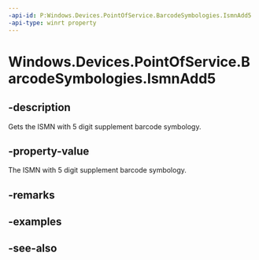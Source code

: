 ```yaml
---
-api-id: P:Windows.Devices.PointOfService.BarcodeSymbologies.IsmnAdd5
-api-type: winrt property
---
```


<!-- Property syntax
public uint IsmnAdd5 { get; }
-->

# Windows.Devices.PointOfService.BarcodeSymbologies.IsmnAdd5

## -description
Gets the ISMN with 5 digit supplement barcode symbology.

## -property-value
The ISMN with 5 digit supplement barcode symbology.

## -remarks

## -examples

## -see-also
